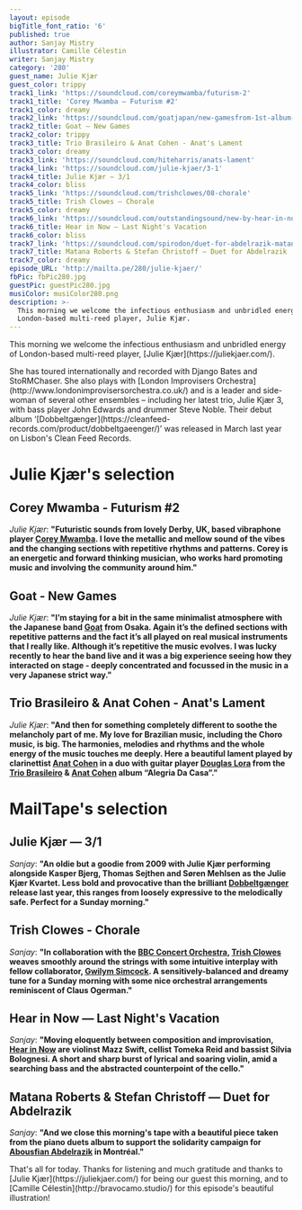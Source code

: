 ```yaml
---
layout: episode
bigTitle_font_ratio: '6'
published: true
author: Sanjay Mistry
illustrator: Camille Célestin
writer: Sanjay Mistry
category: '280'
guest_name: Julie Kjær
guest_color: trippy
track1_link: 'https://soundcloud.com/coreymwamba/futurism-2'
track1_title: 'Corey Mwamba – Futurism #2'
track1_color: dreamy
track2_link: 'https://soundcloud.com/goatjapan/new-gamesfrom-1st-album-new-games'
track2_title: Goat – New Games
track2_color: trippy
track3_title: Trio Brasileiro & Anat Cohen - Anat's Lament
track3_color: dreamy
track3_link: 'https://soundcloud.com/hiteharris/anats-lament'
track4_link: 'https://soundcloud.com/julie-kjaer/3-1'
track4_title: Julie Kjær – 3/1
track4_color: bliss
track5_link: 'https://soundcloud.com/trishclowes/08-chorale'
track5_title: Trish Clowes – Chorale
track5_color: dreamy
track6_link: 'https://soundcloud.com/outstandingsound/new-by-hear-in-now'
track6_title: Hear in Now – Last Night's Vacation
track6_color: bliss
track7_link: 'https://soundcloud.com/spirodon/duet-for-abdelrazik-matana'
track7_title: Matana Roberts & Stefan Christoff – Duet for Abdelrazik
track7_color: dreamy
episode_URL: 'http://mailta.pe/280/julie-kjaer/'
fbPic: fbPic280.jpg
guestPic: guestPic280.jpg
musiColor: musiColor280.png
description: >-
  This morning we welcome the infectious enthusiasm and unbridled energy of
  London-based multi-reed player, Julie Kjær.
---
```

<p id="introduction">This morning we welcome the infectious enthusiasm and unbridled energy of London-based multi-reed player, [Julie Kjær](https://juliekjaer.com/).</p>
<p>She has toured internationally and recorded with Django Bates and StoRMChaser. She also plays with [London Improvisers Orchestra](http://www.londonimprovisersorchestra.co.uk/) and is a leader and side-woman of several other ensembles – including her latest trio, Julie Kjær 3, with bass player John Edwards and drummer Steve Noble. Their debut album ‘[Dobbeltgænger](https://cleanfeed-records.com/product/dobbeltgaeenger/)’ was released in March last year on Lisbon's Clean Feed Records.</p>


# Julie Kjær's selection


## Corey Mwamba - Futurism #2
_Julie Kjær_: **"**Futuristic sounds from lovely Derby, UK, based vibraphone player [Corey Mwamba](http://www.coreymwamba.co.uk/). 
I love the metallic and mellow sound of the vibes and the changing sections with repetitive rhythms and patterns. Corey is an energetic and forward thinking musician, who works hard promoting music and involving the community around him.**"**

## Goat - New Games
_Julie Kjær_: **"**I’m staying for a bit in the same minimalist atmosphere with the Japanese band [Goat](http://goatjp.com/) from Osaka. Again it’s the defined sections with repetitive patterns and the fact it’s all played on real musical instruments that I really like. Although it’s repetitive the music evolves.
I was lucky recently to hear the band live and it was a big experience seeing how they interacted on stage - deeply concentrated and focussed in the music in a very Japanese strict way.**"**

## Trio Brasileiro & Anat Cohen - Anat's Lament
_Julie Kjær_: **"**And then for something completely different to soothe the melancholy part of me. My love for Brazilian music, including the Choro music, is big. The harmonies, melodies and rhythms and the whole energy of the music touches me deeply. Here a beautiful lament played by clarinettist [Anat Cohen](https://www.anatcohen.com/) in a duo with guitar player [Douglas Lora](https://myspace.com/douglaslora) from the [Trio Brasileiro](https://triobrasileiro.com/) & [Anat Cohen](https://www.anatcohen.com/) album “Alegria Da Casa”.**"**


# MailTape's selection

## Julie Kjær — 3/1
_Sanjay_: **"**An oldie but a goodie from 2009 with Julie Kjær performing alongside Kasper Bjerg, Thomas Sejthen and Søren Mehlsen as the Julie Kjær Kvartet. Less bold and provocative than the brilliant [Dobbeltgænger](https://cleanfeed-records.com/product/dobbeltgaeenger/) release last year, this ranges from loosely expressive to the melodically safe. Perfect for a Sunday morning.**"**

## Trish Clowes - Chorale
_Sanjay_: **"**In collaboration with the [BBC Concert Orchestra](https://www.bbc.co.uk/concertorchestra), [Trish Clowes](http://trishclowes.com/) weaves smoothly around the strings with some intuitive interplay with fellow collaborator, [Gwilym Simcock](http://gwilymsimcock.com/). A sensitively-balanced and dreamy tune for a Sunday morning with some nice orchestral arrangements reminiscent of Claus Ogerman.**"**

## Hear in Now — Last Night's Vacation
_Sanjay_: **"**Moving eloquently between composition and improvisation, [Hear in Now](http://www.hearinnow.com/) are violinst Mazz Swift, cellist Tomeka Reid and bassist Silvia Bolognesi. A short and sharp burst of lyrical and soaring violin, amid a searching bass and the abstracted counterpoint of the cello.**"**

## Matana Roberts & Stefan Christoff — Duet for Abdelrazik
_Sanjay_: **"**And we close this morning's tape with a beautiful piece taken from the piano duets album to support the solidarity campaign for [Abousfian Abdelrazik](http://www.peoplescommission.org/en/abdelrazik/) in Montréal.**"**

<p id="outroduction">That's all for today. Thanks for listening and much gratitude and thanks to [Julie Kjær](https://juliekjaer.com/) for being our guest this morning, and to [Camille Célestin](http://bravocamo.studio/) for this episode's beautiful illustration!</p>

